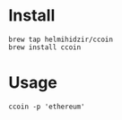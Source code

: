 # Install

```
brew tap helmihidzir/ccoin
brew install ccoin
```

# Usage
```
ccoin -p 'ethereum'
```